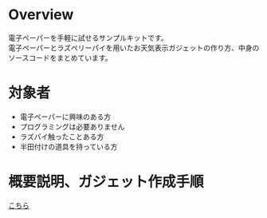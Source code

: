 # Overview
電子ペーパーを手軽に試せるサンプルキットです。<br>
電子ペーパーとラズペリーパイを用いたお天気表示ガジェットの作り方、中身のソースコードをまとめています。

# 対象者
- 電子ペーパーに興味のある方
- プログラミングは必要ありません
- ラズパイ触ったことある方
- 半田付けの道具を持っている方


# 概要説明、ガジェット作成手順
[こちら](https://gitpitch.com/simpart/epd-trial/master?grs=github&t=sky)
